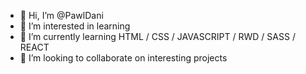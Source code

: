 - 👋 Hi, I’m @PawlDani
- 👀 I’m interested in learning
- 🌱 I’m currently learning HTML / CSS / JAVASCRIPT / RWD / SASS / REACT
- 💞️ I’m looking to collaborate on interesting projects

<!---
PawlDani/PawlDani is a ✨ special ✨ repository because its `README.md` (this file) appears on your GitHub profile.
You can click the Preview link to take a look at your changes.
--->
